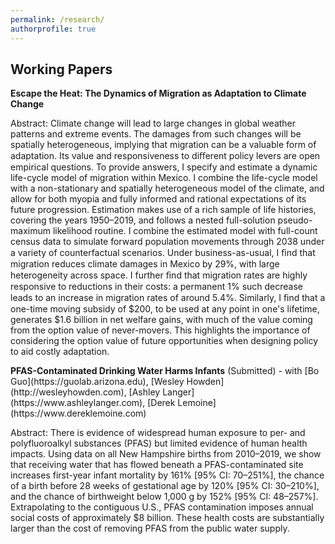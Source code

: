 ```yaml
---
permalink: /research/
authorprofile: true
---
```



<h2>Working Papers</h2>
<b>Escape the Heat: The Dynamics of Migration as Adaptation to Climate Change</b>  
  <p>Abstract: Climate change will lead to large changes in global weather patterns and extreme events. The damages from
such changes will be spatially heterogeneous, implying that migration can be a valuable form of adaptation.
Its value and responsiveness to diﬀerent policy levers are open empirical questions. To provide answers, I
specify and estimate a dynamic life-cycle model of migration within Mexico. I combine the life-cycle model
with a non-stationary and spatially heterogeneous model of the climate, and allow for both myopia and fully
informed and rational expectations of its future progression. Estimation makes use of a rich sample of life
histories, covering the years 1950–2019, and follows a nested full-solution pseudo-maximum likelihood
routine. I combine the estimated model with full-count census data to simulate forward population
movements through 2038 under a variety of counterfactual scenarios. Under business-as-usual, I ﬁnd that
migration reduces climate damages in Mexico by 29%, with large heterogeneity across space. I further ﬁnd
that migration rates are highly responsive to reductions in their costs: a permanent 1% such decrease leads to
an increase in migration rates of around 5.4%. Similarly, I ﬁnd that a one-time moving subsidy of $200, to
be used at any point in one's lifetime, generates $1.6 billion in net welfare gains, with much of the value
coming from the option value of never-movers. This highlights the importance of considering the option
value of future opportunities when designing policy to aid costly adaptation.</p>
<b>PFAS-Contaminated Drinking Water Harms Infants</b> (Submitted) - with [Bo Guo](https://guolab.arizona.edu), [Wesley Howden](http://wesleyhowden.com), [Ashley Langer](https://www.ashleylanger.com), [Derek Lemoine](https://www.dereklemoine.com)  
  <p>Abstract: There is evidence of widespread human exposure to per- and polyfluoroalkyl substances (PFAS) but limited evidence of human health impacts. Using data on all New Hampshire births from 2010–2019, we show that receiving water that has flowed beneath a PFAS-contaminated site increases first-year infant mortality by 161% [95% CI: 70–251%], the chance of a birth before 28 weeks of gestational age by 120% [95% CI: 30–210%], and the chance of birthweight below 1,000 g by 152% [95% CI: 48–257%]. Extrapolating to the contiguous U.S., PFAS contamination imposes annual social costs of approximately $8 billion. These health costs are substantially larger than the cost of removing PFAS from the public water supply.</p>

